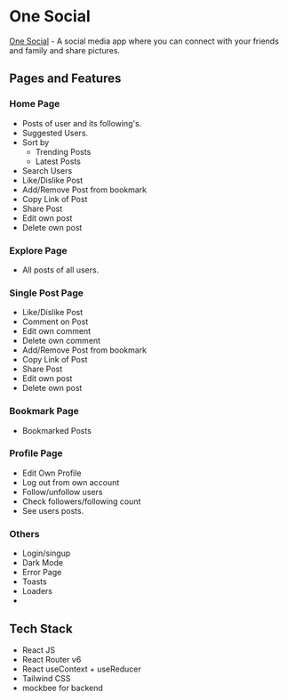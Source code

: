 # One Social

[One Social](https://lund-piyush-social-media.netlify.app/) - A social media app where you can connect with your friends and family and share pictures.


## Pages and Features

### Home Page
* Posts of user and its following's.
* Suggested Users.
* Sort by
    * Trending Posts
    * Latest Posts
* Search Users
* Like/Dislike Post
* Add/Remove Post from bookmark
* Copy Link of Post
* Share Post
* Edit own post
* Delete own post

### Explore Page
* All posts of all users.

### Single Post Page
* Like/Dislike Post
* Comment on Post
* Edit own comment
* Delete own comment
* Add/Remove Post from bookmark
* Copy Link of Post
* Share Post
* Edit own post
* Delete own post

### Bookmark Page
* Bookmarked Posts

### Profile Page
* Edit Own Profile
* Log out from own account
* Follow/unfollow users
* Check followers/following count
* See users posts.

### Others
* Login/singup
* Dark Mode
* Error Page
* Toasts
* Loaders
* 
## Tech Stack
* React JS
* React Router v6
* React useContext + useReducer
* Tailwind CSS
* mockbee for backend
